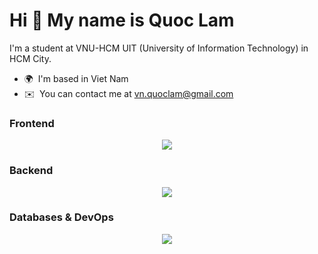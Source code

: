 Hi 👋 My name is Quoc Lam
=========================

I'm a student at VNU-HCM UIT (University of Information Technology) in HCM City.

* 🌍  I'm based in Viet Nam
* ✉️  You can contact me at [vn.quoclam@gmail.com](mailto:vn.quoclam@gmail.com)

### Frontend
<p align="center">
  <a href="https://skillicons.dev">
    <img src="https://skillicons.dev/icons?i=bootstrap,css,html,js,nextjs,react,redux,sass,tailwind,ts" />
  </a>
</p>

### Backend
<p align="center">
  <a href="https://skillicons.dev">
    <img src="https://skillicons.dev/icons?i=cs,c,cpp,nestjs,nodejs,npm,py" />
  </a>
</p>

### Databases & DevOps
<p align="center">
  <a href="https://skillicons.dev">
    <img src="https://skillicons.dev/icons?i=git,aws,docker,c,linux,mysql,postman,postgres,prisma,supabase,sequelize" />
  </a>
</p>

